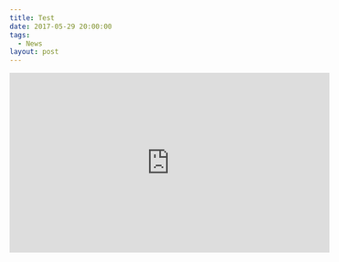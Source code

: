 ```yaml
---
title: Test
date: 2017-05-29 20:00:00
tags:
  - News
layout: post
---
```

<iframe width="560" height="315" src="https://www.youtube.com/embed/SC4xMk98Pdc" frameborder="0" allowfullscreen></iframe>